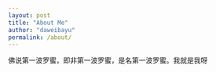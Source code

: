 ```yaml
---
layout: post
title: "About Me"
author: "daweibayu"
permalink: /about/
---
```


佛说第一波罗蜜，即非第一波罗蜜，是名第一波罗蜜。我就是我呀